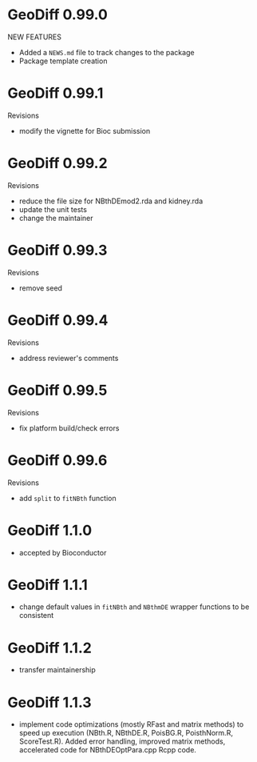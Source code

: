 # GeoDiff 0.99.0

NEW FEATURES

* Added a `NEWS.md` file to track changes to the package
* Package template creation

# GeoDiff 0.99.1

Revisions

* modify the vignette for Bioc submission

# GeoDiff 0.99.2

Revisions

* reduce the file size for NBthDEmod2.rda and kidney.rda
* update the unit tests
* change the maintainer 

# GeoDiff 0.99.3

Revisions

* remove seed

# GeoDiff 0.99.4

Revisions

* address reviewer's comments

# GeoDiff 0.99.5

Revisions

* fix platform build/check errors

# GeoDiff 0.99.6

Revisions

* add `split` to `fitNBth` function

# GeoDiff 1.1.0

* accepted by Bioconductor 

# GeoDiff 1.1.1

* change default values in `fitNBth` and `NBthmDE` wrapper functions to be consistent

# GeoDiff 1.1.2

* transfer maintainership

# GeoDiff 1.1.3

* implement code optimizations (mostly RFast and matrix methods) to speed up execution (NBth.R, NBthDE.R, PoisBG.R, PoisthNorm.R, ScoreTest.R). Added error handling, improved matrix methods, accelerated code for NBthDEOptPara.cpp Rcpp code.
